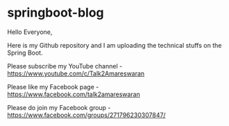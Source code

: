 # springboot-blog

Hello Everyone,

Here is my Github repository and I am uploading the technical stuffs on the Spring Boot.

Please subscribe my YouTube channel - https://www.youtube.com/c/Talk2Amareswaran

Please like my Facebook page - https://www.facebook.com/talk2amareswaran

Please do join my Facebook group - https://www.facebook.com/groups/271796230307847/

